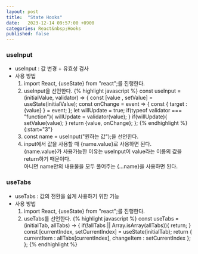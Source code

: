 ```yaml
---
layout: post
title:  "State Hooks"
date:   2023-12-14 09:57:00 +0900
categories: React&nbsp;Hooks
published: false
---
```



### useInput

- useInput : 값 변경 + 유효성 검사
- 사용 방법
  1. import React, {useState} from "react";를 진행한다.
  2. useInput을 선언한다.
{% highlight javascript %}
const useInput = (initialValue, validator) => {
        const [value , setValue] = useState(initialValue);
        const onChange = event => {
            const { 
                target : {value}
            } = event;
        };
        let willUpdate = true;
        if(typeof validator === "function"){
            willUpdate = validator(value);
        }
        if(willUpdate){
            setValue(value);
        }
        return {value, onChange};
    };
{% endhighlight %}  
{:start="3"}
  3. const name = useInput("원하는 값");을 선언한다.
  4. input에서 값을 사용할 때 {name.value}로 사용하면 된다.  
  {name.value}가 사용가능한 이유는 useInput이 value라는 이름의 값을 return하기 때문이다.  
  아니면 name안의 내용물을 모두 풀어주는 {...name}을 사용하면 된다.

### useTabs

- useTabs : 값의 전환을 쉽게 사용하기 위한 기능
- 사용 방법
  1. import React, {useState} from "react";를 진행한다.
  2. useTabs를 선언한다.
  {% highlight javascript %}
  const useTabs = (initialTab, allTabs) -> {
          if(!allTabs || Array.isArray(allTabs)){
              return; 
          }
          const [currentIndex, setCurrentIndex] = useState(initialTab);
          return {
              currentItem : allTabs[currentIndex],
              changeItem : setCurrentIndex
          };
      };
  {% endhighlight %}